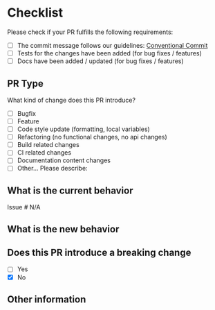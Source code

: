# Checklist

Please check if your PR fulfills the following requirements:

- [ ] The commit message follows our guidelines: [Conventional Commit](https://github.com/flyve-mdm/angularjs-glpi/blob/master/CONTRIBUTING.md#submit-a-pull-request)
- [ ] Tests for the changes have been added (for bug fixes / features)
- [ ] Docs have been added / updated (for bug fixes / features)

## PR Type

What kind of change does this PR introduce?

<!-- Please check the one that applies to this PR using "x". -->

- [ ] Bugfix
- [ ] Feature
- [ ] Code style update (formatting, local variables)
- [ ] Refactoring (no functional changes, no api changes)
- [ ] Build related changes
- [ ] CI related changes
- [ ] Documentation content changes
- [ ] Other... Please describe:

## What is the current behavior

<!-- Please describe the current behavior that you are modifying, or link to a relevant issue. -->

Issue # N/A

## What is the new behavior

## Does this PR introduce a breaking change

- [ ] Yes
- [x] No

<!-- If this PR contains a breaking change, please describe the impact and migration path for existing applications below. -->

## Other information
